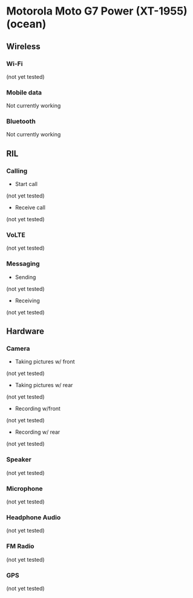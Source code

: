 # Motorola Moto G7 Power (XT-1955) (ocean)


## Wireless

### Wi-Fi

(not yet tested)

### Mobile data

Not currently working

### Bluetooth

Not currently working


## RIL

### Calling

- Start call

(not yet tested)

- Receive call

(not yet tested)

### VoLTE

(not yet tested)

### Messaging

- Sending

(not yet tested)

- Receiving

(not yet tested)


## Hardware

### Camera

- Taking pictures w/ front

(not yet tested)

- Taking pictures w/ rear

(not yet tested)

- Recording w/front

(not yet tested)

- Recording w/ rear

(not yet tested)

### Speaker

(not yet tested)

### Microphone

(not yet tested)

### Headphone Audio

(not yet tested)

### FM Radio

(not yet tested)

### GPS

(not yet tested)